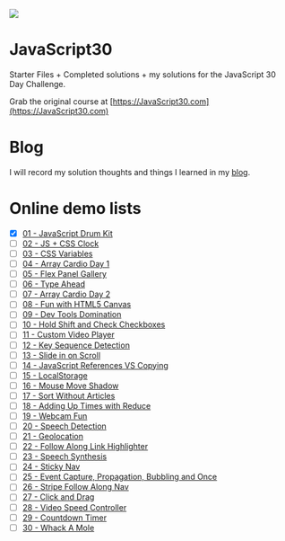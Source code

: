![](https://javascript30.com/images/JS3-social-share.png)

# JavaScript30

Starter Files + Completed solutions + my solutions for the JavaScript 30 Day Challenge. 

Grab the original course at [https://JavaScript30.com](https://JavaScript30.com)

# Blog
I will record my solution thoughts and things I learned in my [blog](https://xg-wang.github.io/tags/JavaScript30/).

# Online demo lists
- [x] [01 - JavaScript Drum Kit](https://xg-wang.github.io/JavaScript30/01%20-%20JavaScript%20Drum%20Kit)
- [ ] [02 - JS + CSS Clock]()
- [ ] [03 - CSS Variables]()
- [ ] [04 - Array Cardio Day 1]()
- [ ] [05 - Flex Panel Gallery]()
- [ ] [06 - Type Ahead]()
- [ ] [07 - Array Cardio Day 2]()
- [ ] [08 - Fun with HTML5 Canvas]()
- [ ] [09 - Dev Tools Domination]()
- [ ] [10 - Hold Shift and Check Checkboxes]()
- [ ] [11 - Custom Video Player]()
- [ ] [12 - Key Sequence Detection]()
- [ ] [13 - Slide in on Scroll]()
- [ ] [14 - JavaScript References VS Copying]()
- [ ] [15 - LocalStorage]()
- [ ] [16 - Mouse Move Shadow]()
- [ ] [17 - Sort Without Articles]()
- [ ] [18 - Adding Up Times with Reduce]()
- [ ] [19 - Webcam Fun]()
- [ ] [20 - Speech Detection]()
- [ ] [21 - Geolocation]()
- [ ] [22 - Follow Along Link Highlighter]()
- [ ] [23 - Speech Synthesis]()
- [ ] [24 - Sticky Nav]()
- [ ] [25 - Event Capture, Propagation, Bubbling and Once]()
- [ ] [26 - Stripe Follow Along Nav]()
- [ ] [27 - Click and Drag]()
- [ ] [28 - Video Speed Controller]()
- [ ] [29 - Countdown Timer]()
- [ ] [30 - Whack A Mole]()
